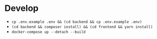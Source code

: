 # Develop

 - ```cp .env.example .env && (cd backend && cp .env.example .env)```
 - ```(cd backend && composer install) && (cd frontend && yarn install)```
 - ```docker-compose up --detach --build```